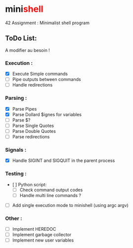 # mini<span style="color:red">shell</span>
42 Assignment : Minimalist shell program 

## ToDo List:
A modifier au besoin !
### Execution :
  - [X] Execute Simple commands
  - [ ] Pipe outputs between commands
  - [ ] Handle redirections 
### Parsing :
  - [X] Parse Pipes
  - [X] Parse Dollard $ignes for variables
  - [ ] Parse  $? 
  - [ ] Parse Single Quotes
  - [ ] Parse Double Quotes
  - [ ] Parse redirections
### Signals :
  - [X] Handle SIGINT and SIGQUIT in the parent process
### Testing :
  - [ ] Python script: 
    - [ ] Check command output codes 
    - [ ] Handle multi line commands ?
  - [ ] Add single execution mode to minishell (using argc argv)

### Other :
  - [ ] Implement HEREDOC
  - [ ] Implement garbage collector 
  - [ ] Implement new user variables
